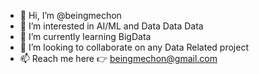 - 👋 Hi, I’m @beingmechon
- 👀 I’m interested in AI/ML and Data Data Data
- 🌱 I’m currently learning BigData
- 💞️ I’m looking to collaborate on any Data Related project
- 📫 Reach me here 👉 beingmechon@gmail.com

<!---
beingmechon/beingmechon is a ✨ special ✨ repository because its `README.md` (this file) appears on your GitHub profile.
You can click the Preview link to take a look at your changes.
--->
